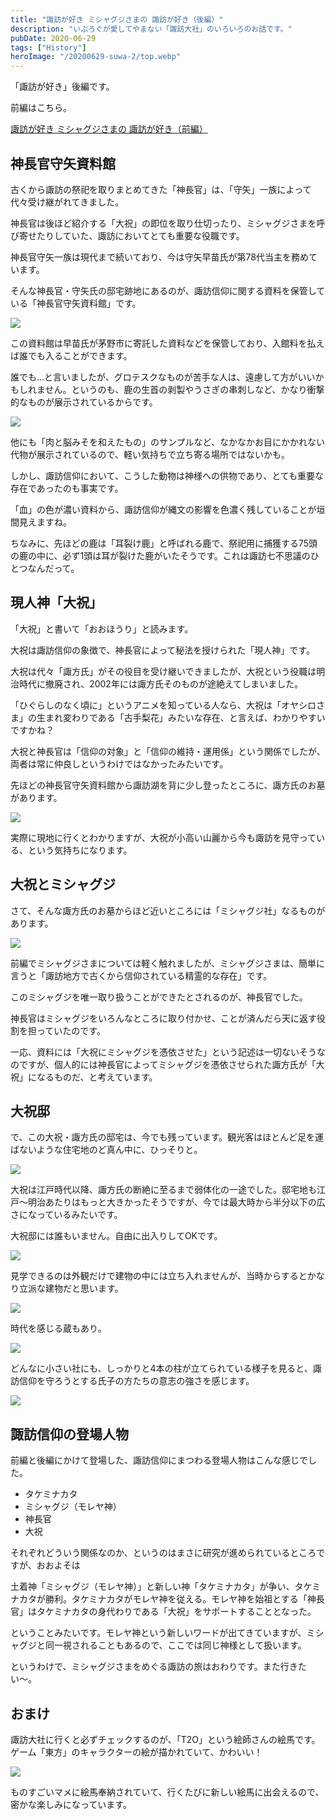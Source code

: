 ```yaml
---
title: "諏訪が好き ミシャグジさまの 諏訪が好き（後編）" 
description: "いぶろぐが愛してやまない「諏訪大社」のいろいろのお話です。"
pubDate: 2020-06-29
tags: ["History"]
heroImage: "/20200629-suwa-2/top.webp" 
---
```



「諏訪が好き」後編です。

前編はこちら。

[諏訪が好き ミシャグジさまの 諏訪が好き（前編）](../20200628-suwa-1)

## 神長官守矢資料館

古くから諏訪の祭祀を取りまとめてきた「神長官」は、「守矢」一族によって代々受け継がれてきました。

神長官は後ほど紹介する「大祝」の即位を取り仕切ったり、ミシャグジさまを呼び寄せたりしていた、諏訪においてとても重要な役職です。

神長官守矢一族は現代まで続いており、今は守矢早苗氏が第78代当主を務めています。

そんな神長官・守矢氏の邸宅跡地にあるのが、諏訪信仰に関する資料を保管している「神長官守矢資料館」です。

![](/20200629-suwa-2/image01.webp)

この資料館は早苗氏が茅野市に寄託した資料などを保管しており、入館料を払えば誰でも入ることができます。

誰でも...と言いましたが、グロテスクなものが苦手な人は、遠慮して方がいいかもしれません。というのも、鹿の生首の剥製やうさぎの串刺しなど、かなり衝撃的なものが展示されているからです。

![](/20200629-suwa-2/image02.webp)

他にも「肉と脳みそを和えたもの」のサンプルなど、なかなかお目にかかれない代物が展示されているので、軽い気持ちで立ち寄る場所ではないかも。

しかし、諏訪信仰において、こうした動物は神様への供物であり、とても重要な存在であったのも事実です。

「血」の色が濃い資料から、諏訪信仰が縄文の影響を色濃く残していることが垣間見えますね。

ちなみに、先ほどの鹿は「耳裂け鹿」と呼ばれる鹿で、祭祀用に捕獲する75頭の鹿の中に、必ず1頭は耳が裂けた鹿がいたそうです。これは諏訪七不思議のひとつなんだって。

## 現人神「大祝」

「大祝」と書いて「おおほうり」と読みます。

大祝は諏訪信仰の象徴で、神長官によって秘法を授けられた「現人神」です。

大祝は代々「諏方氏」がその役目を受け継いできましたが、大祝という役職は明治時代に撤廃され、2002年には諏方氏そのものが途絶えてしまいました。

「ひぐらしのなく頃に」というアニメを知っている人なら、大祝は「オヤシロさま」の生まれ変わりである「古手梨花」みたいな存在、と言えば、わかりやすいですかね？

大祝と神長官は「信仰の対象」と「信仰の維持・運用係」という関係でしたが、両者は常に仲良しというわけではなかったみたいです。

先ほどの神長官守矢資料館から諏訪湖を背に少し登ったところに、諏方氏のお墓があります。

![](/20200629-suwa-2/image03.webp)

実際に現地に行くとわかりますが、大祝が小高い山麗から今も諏訪を見守っている、という気持ちになります。

## 大祝とミシャグジ

さて、そんな諏方氏のお墓からほど近いところには「ミシャグジ社」なるものがあります。

![](/20200629-suwa-2/image04.webp)

前編でミシャグジさまについては軽く触れましたが、ミシャグジさまは、簡単に言うと「諏訪地方で古くから信仰されている精霊的な存在」です。

このミシャグジを唯一取り扱うことができたとされるのが、神長官でした。

神長官はミシャグジをいろんなところに取り付かせ、ことが済んだら天に返す役割を担っていたのです。

一応、資料には「大祝にミシャグジを憑依させた」という記述は一切ないそうなのですが、個人的には神長官によってミシャグジを憑依させられた諏方氏が「大祝」になるものだ、と考えています。

## 大祝邸

で、この大祝・諏方氏の邸宅は、今でも残っています。観光客はほとんど足を運ばないような住宅地のど真ん中に、ひっそりと。

![](/20200629-suwa-2/image05.webp)

大祝は江戸時代以降、諏方氏の断絶に至るまで弱体化の一途でした。邸宅地も江戸〜明治あたりはもっと大きかったそうですが、今では最大時から半分以下の広さになっているみたいです。

大祝邸には誰もいません。自由に出入りしてOKです。

![](/20200629-suwa-2/image06.webp)

見学できるのは外観だけで建物の中には立ち入れませんが、当時からするとかなり立派な建物だと思います。

![](/20200629-suwa-2/image07.webp)

時代を感じる蔵もあり。

![](/20200629-suwa-2/image08.webp)

どんなに小さい社にも、しっかりと4本の柱が立てられている様子を見ると、諏訪信仰を守ろうとする氏子の方たちの意志の強さを感じます。

![](/20200629-suwa-2/image09.webp)

## 諏訪信仰の登場人物

前編と後編にかけて登場した、諏訪信仰にまつわる登場人物はこんな感じでした。

- タケミナカタ
- ミシャグジ（モレヤ神）
- 神長官
- 大祝

それぞれどういう関係なのか、というのはまさに研究が進められているところですが、おおよそは

土着神「ミシャグジ（モレヤ神）」と新しい神「タケミナカタ」が争い、タケミナカタが勝利。タケミナカタがモレヤ神を従える。モレヤ神を始祖とする「神長官」はタケミナカタの身代わりである「大祝」をサポートすることとなった。

ということみたいです。モレヤ神という新しいワードが出てきていますが、ミシャグジと同一視されることもあるので、ここでは同じ神様として扱います。

というわけで、ミシャグジさまをめぐる諏訪の旅はおわりです。また行きたい〜。

## おまけ

諏訪大社に行くと必ずチェックするのが、「T2O」という絵師さんの絵馬です。ゲーム「東方」のキャラクターの絵が描かれていて、かわいい！

![](/20200629-suwa-2/image10.webp)

ものすごいマメに絵馬奉納されていて、行くたびに新しい絵馬に出会えるので、密かな楽しみになっています。